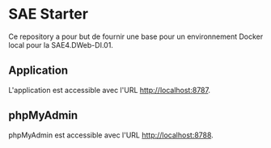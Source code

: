 # SAE Starter
Ce repository a pour but de fournir une base pour un environnement Docker local pour la SAE4.DWeb-DI.01.

## Application
L'application est accessible avec l'URL [http://localhost:8787](http://localhost:8787).

## phpMyAdmin
phpMyAdmin est accessible avec l'URL [http://localhost:8788](http://localhost:8788).
